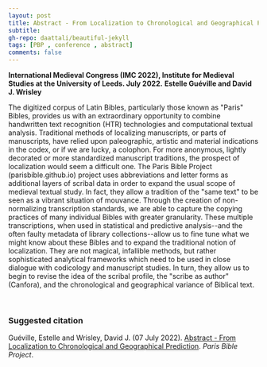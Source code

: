 ```yaml
---
layout: post
title: Abstract - From Localization to Chronological and Geographical Prediction.
subtitle:
gh-repo: daattali/beautiful-jekyll
tags: [PBP , conference , abstract]
comments: false
---
```


**International Medieval Congress (IMC 2022), Institute for Medieval Studies at the University of Leeds. July 2022.**
**Estelle Guéville and David J. Wrisley**
 
The digitized corpus of Latin Bibles, particularly those known as "Paris" Bibles, provides us with an extraordinary opportunity to combine handwritten text recognition (HTR) technologies and computational textual analysis. Traditional methods of localizing manuscripts, or parts of manuscripts, have relied upon paleographic, artistic and material indications in the codex, or if we are lucky, a colophon. For more anonymous, lightly decorated or more standardized manuscript traditions, the prospect of localization would seem a difficult one. The Paris Bible Project (parisbible.github.io) project uses abbreviations and letter forms as additional layers of scribal data in order to expand the usual scope of medieval textual study. In fact, they allow a tradition of the "same text" to be seen as a vibrant situation of mouvance. Through the creation of non-normalizing transcription standards, we are able to capture the copying practices of many individual Bibles with greater granularity. These multiple transcriptions, when used in statistical and predictive analysis--and the often faulty metadata of library collections--allow us to fine tune what we might know about these Bibles and to expand the traditional notion of localization. They are not magical, infallible methods, but rather sophisticated analytical frameworks which need to be used in close dialogue with codicology and manuscript studies. In turn, they allow us to begin to revise the idea of the scribal profile, the "scribe as author" (Canfora), and the chronological and geographical variance of Biblical text.

<br>

### **Suggested citation**

Guéville, Estelle and Wrisley, David J. (07 July 2022). [Abstract - From Localization to Chronological and Geographical Prediction](https://parisbible.github.io/2023-04-26-IMC2022-conf/). *Paris Bible Project*.

